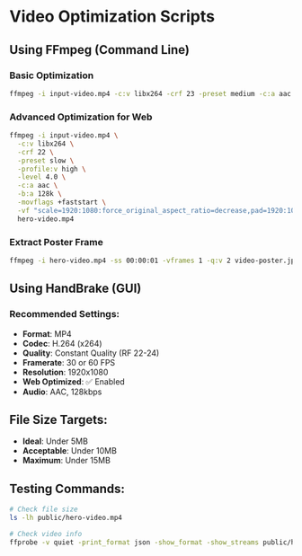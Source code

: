 # Video Optimization Scripts

## Using FFmpeg (Command Line)

### Basic Optimization
```bash
ffmpeg -i input-video.mp4 -c:v libx264 -crf 23 -preset medium -c:a aac -b:a 128k -movflags +faststart hero-video.mp4
```

### Advanced Optimization for Web
```bash
ffmpeg -i input-video.mp4 \
  -c:v libx264 \
  -crf 22 \
  -preset slow \
  -profile:v high \
  -level 4.0 \
  -c:a aac \
  -b:a 128k \
  -movflags +faststart \
  -vf "scale=1920:1080:force_original_aspect_ratio=decrease,pad=1920:1080:(ow-iw)/2:(oh-ih)/2" \
  hero-video.mp4
```

### Extract Poster Frame
```bash
ffmpeg -i hero-video.mp4 -ss 00:00:01 -vframes 1 -q:v 2 video-poster.jpg
```

## Using HandBrake (GUI)

### Recommended Settings:
- **Format**: MP4
- **Codec**: H.264 (x264)
- **Quality**: Constant Quality (RF 22-24)
- **Framerate**: 30 or 60 FPS
- **Resolution**: 1920x1080
- **Web Optimized**: ✅ Enabled
- **Audio**: AAC, 128kbps

## File Size Targets:
- **Ideal**: Under 5MB
- **Acceptable**: Under 10MB
- **Maximum**: Under 15MB

## Testing Commands:
```bash
# Check file size
ls -lh public/hero-video.mp4

# Check video info
ffprobe -v quiet -print_format json -show_format -show_streams public/hero-video.mp4
```
